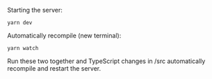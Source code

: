 Starting the server:

```
yarn dev
```

Automatically recompile (new terminal):

```
yarn watch
```

Run these two together and TypeScript changes in /src automatically recompile and restart the server.
